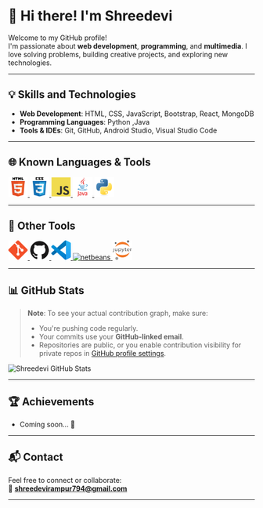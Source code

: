 # 👋 Hi there! I'm Shreedevi

Welcome to my GitHub profile!  
I'm passionate about **web development**, **programming**, and **multimedia**. I love solving problems, building creative projects, and exploring new technologies.

---

## 💡 Skills and Technologies

- **Web Development**: HTML, CSS, JavaScript, Bootstrap, React, MongoDB  
- **Programming Languages**: Python ,Java
- **Tools & IDEs**: Git, GitHub, Android Studio, Visual Studio Code

---

## 🌐 Known Languages & Tools

<p align="left">
  <a href="https://www.w3.org/html/" target="_blank"> 
    <img src="https://raw.githubusercontent.com/devicons/devicon/master/icons/html5/html5-original-wordmark.svg" alt="html5" width="40" height="40"/> 
  </a>
  <a href="https://www.w3schools.com/css/" target="_blank"> 
    <img src="https://raw.githubusercontent.com/devicons/devicon/master/icons/css3/css3-original-wordmark.svg" alt="css3" width="40" height="40"/> 
  </a>
  <a href="https://developer.mozilla.org/en-US/docs/Web/JavaScript" target="_blank"> 
    <img src="https://raw.githubusercontent.com/devicons/devicon/master/icons/javascript/javascript-original.svg" alt="javascript" width="40" height="40"/> 
  </a>
  <a href="https://www.java.com/" target="_blank"> 
    <img src="https://raw.githubusercontent.com/devicons/devicon/master/icons/java/java-original-wordmark.svg" alt="java" width="40" height="40"/> 
  </a>
  <a href="https://www.python.org/" target="_blank"> 
    <img src="https://raw.githubusercontent.com/devicons/devicon/master/icons/python/python-original.svg" alt="python" width="40" height="40"/> 
  </a>
</p>

---

## 🔧 Other Tools

<p align="left">
  <a href="https://git-scm.com/" target="_blank">
    <img src="https://raw.githubusercontent.com/devicons/devicon/master/icons/git/git-original.svg" alt="git" width="40" height="40"/>
  </a>
  <a href="https://github.com/" target="_blank">
    <img src="https://raw.githubusercontent.com/devicons/devicon/master/icons/github/github-original.svg" alt="github" width="40" height="40"/>
  </a>
  <a href="https://code.visualstudio.com/" target="_blank">
    <img src="https://raw.githubusercontent.com/devicons/devicon/master/icons/vscode/vscode-original.svg" alt="vscode" width="40" height="40"/>
  </a>
  <a href="https://netbeans.apache.org/" target="_blank">
    <img src="https://upload.wikimedia.org/wikipedia/commons/9/98/Apache_NetBeans_Logo.svg" alt="netbeans" width="40" height="40"/>
  </a>
  <a href="https://jupyter.org/" target="_blank">
    <img src="https://raw.githubusercontent.com/devicons/devicon/master/icons/jupyter/jupyter-original-wordmark.svg" alt="jupyter" width="40" height="40"/>
  </a>
</p>

---

## 📊 GitHub Stats

> **Note**: To see your actual contribution graph, make sure:
> - You're pushing code regularly.
> - Your commits use your **GitHub-linked email**.
> - Repositories are public, or you enable contribution visibility for private repos in [GitHub profile settings](https://github.com/settings/profile).

<img src="https://github-readme-streak-stats.herokuapp.com/?user=Shreedevi17&theme=vision-friendly-dark&hide_border=false" alt="Shreedevi GitHub Stats" />

---

## 🏆 Achievements

- Coming soon... 🚀

---

## 📬 Contact

Feel free to connect or collaborate:  
📧 **shreedevirampur794@gmail.com**

---

